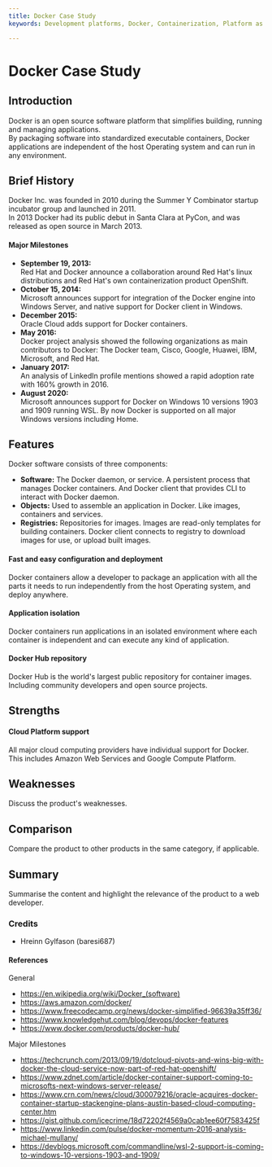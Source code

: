 ```yaml
---
title: Docker Case Study
keywords: Development platforms, Docker, Containerization, Platform as a service

---
```


# Docker Case Study

## Introduction

Docker is an open source software platform that simplifies building, running and managing applications.<br>
By packaging software into standardized executable containers, Docker applications are independent of the host Operating system and can run in any environment.


## Brief History

Docker Inc. was founded in 2010 during the Summer Y Combinator startup incubator group and launched in 2011.<br>
In 2013 Docker had its public debut in Santa Clara at PyCon, and was released as open source in March 2013.

#### Major Milestones

- **September 19, 2013:**<br> Red Hat and Docker announce a collaboration around Red Hat's linux distributions and Red Hat's own containerization product OpenShift.
-  **October 15, 2014:**<br> Microsoft announces support for integration of the Docker engine into Windows Server, and native support for Docker client in Windows.
-  **December 2015:**<br> Oracle Cloud adds support for Docker containers.
-  **May 2016:**<br> Docker project analysis showed the following organizations as main contributors to Docker: The Docker team, Cisco, Google, Huawei, IBM, Microsoft, and Red Hat.
- **January 2017:**<br> An analysis of LinkedIn profile mentions showed a rapid adoption rate with 160% growth in 2016.
- **August 2020:**<br> Microsoft announces support for Docker on Windows 10 versions 1903 and 1909 running WSL. By now Docker is supported on all major Windows versions including Home.

## Features

Docker software consists of three components:

- **Software:** The Docker daemon, or service. A persistent process that manages Docker containers. And Docker client that provides CLI to interact with Docker daemon.
- **Objects:** Used to assemble an application in Docker. Like images, containers and services.
- **Registries:** Repositories for images. Images are read-only templates for building containers. Docker client connects to registry to download images for use, or upload built images.

#### Fast and easy configuration and deployment
Docker containers allow a developer to package an application with all the parts it needs to run independently from the host Operating system, and deploy anywhere.

#### Application isolation
Docker containers run applications in an isolated environment where each container is independent and can execute any kind of application.

#### Docker Hub repository
Docker Hub is the world's largest public repository for container images. Including community developers and open source projects.


## Strengths

#### Cloud Platform support
All major cloud computing providers have individual support for Docker. This includes Amazon Web Services and Google Compute Platform. 


## Weaknesses

Discuss the product's weaknesses.

## Comparison

Compare the product to other products in the same category, if applicable.

## Summary

Summarise the content and highlight the relevance of the product to a web developer.

### Credits

- Hreinn Gylfason (baresi687)

#### References

General

- https://en.wikipedia.org/wiki/Docker_(software)
- https://aws.amazon.com/docker/
- https://www.freecodecamp.org/news/docker-simplified-96639a35ff36/
- https://www.knowledgehut.com/blog/devops/docker-features
- https://www.docker.com/products/docker-hub/

Major Milestones

- https://techcrunch.com/2013/09/19/dotcloud-pivots-and-wins-big-with-docker-the-cloud-service-now-part-of-red-hat-openshift/
- https://www.zdnet.com/article/docker-container-support-coming-to-microsofts-next-windows-server-release/
- https://www.crn.com/news/cloud/300079216/oracle-acquires-docker-container-startup-stackengine-plans-austin-based-cloud-computing-center.htm
- https://gist.github.com/icecrime/18d72202f4569a0cab1ee60f7583425f
- https://www.linkedin.com/pulse/docker-momentum-2016-analysis-michael-mullany/
- https://devblogs.microsoft.com/commandline/wsl-2-support-is-coming-to-windows-10-versions-1903-and-1909/

